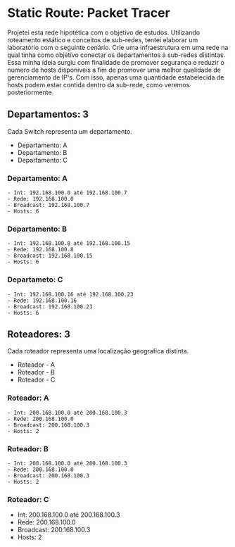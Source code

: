 # Static Route: Packet Tracer
Projetei esta rede hipotética com o objetivo de estudos. Utilizando roteamento estático e conceitos de sub-redes, tentei elaborar um laboratório com o seguinte cenário.
Crie uma infraestrutura em uma rede na qual tinha como objetivo conectar os departamentos a sub-redes distintas. Essa minha ideia surgiu com finalidade de promover segurança e reduzir o numero de hosts disponiveis a fim de promover uma melhor qualidade de gerenciamento de IP's. Com isso, apenas uma quantidade estabelecida de hosts podem estar contida dentro da sub-rede, como veremos posteriormente.
## Departamentos: 3
Cada Switch representa um departamento.
- Departamento: A
- Departamento: B
- Departamento: C
### Departamento: A		   
	- Int: 192.168.100.0 até 192.168.100.7           
	- Rede: 192.168.100.0
	- Broadcast: 192.168.100.7
	- Hosts: 6
### Departamento: B
	- Int: 192.168.100.8 até 192.168.100.15
	- Rede: 192.168.100.8
	- Broadcast: 192.168.100.15
	- Hosts: 6
### Departameto: C
	- Int: 192.168.100.16 até 192.168.100.23
	- Rede: 192.168.100.16
	- Broadcast: 192.168.100.23
	- Hosts: 6
## Roteadores: 3
Cada roteador representa uma localização geografica distinta.
- Roteador - A
- Roteador - B
- Roteador - C
### Roteador: A
	- Int: 200.168.100.0 até 200.168.100.3
	- Rede: 200.168.100.0
	- Broadcast: 200.168.100.3
	- Hosts: 2
### Roteador: B
	- Int: 200.168.100.0 até 200.168.100.3
	- Rede: 200.168.100.0
	- Broadcast: 200.168.100.3
	- Hosts: 2
### Roteador: C
  - Int: 200.168.100.0 até 200.168.100.3
  - Rede: 200.168.100.0
  - Broadcast: 200.168.100.3
  - Hosts: 2

